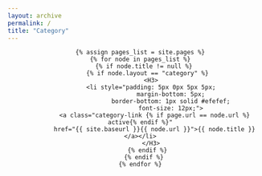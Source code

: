 ```yaml
---
layout: archive
permalink: /
title: "Category"
---
```


<header class="site-category">
  <ul>

    {% assign pages_list = site.pages %}
    {% for node in pages_list %}
      {% if node.title != null %}
        {% if node.layout == "category" %}
          <H3>
          <li style="padding: 5px 0px 5px 5px;
                     margin-bottom: 5px;
                     border-bottom: 1px solid #efefef;
                     font-size: 12px;">
            <a class="category-link {% if page.url == node.url %} active{% endif %}"
            href="{{ site.baseurl }}{{ node.url }}">{{ node.title }}</a></li>
          </H3>
        {% endif %}
      {% endif %}
    {% endfor %}

</ul>
</header>
